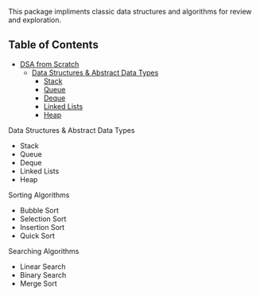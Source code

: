 This package impliments classic data structures and algorithms for review and exploration.

## Table of Contents
- [DSA from Scratch](#dsa-from-scratch)
  * [Data Structures & Abstract Data Types](#Data-Structures-&-Abstract-Data-Types)
    + [Stack](#stacks)
    + [Queue](#Queue)
    + [Deque](#Deque)
    + [Linked Lists](#Linked-Lists)
    + [Heap](#Heap)



Data Structures & Abstract Data Types
* Stack
* Queue
* Deque
* Linked Lists
* Heap

Sorting Algorithms
* Bubble Sort
* Selection Sort
* Insertion Sort
* Quick Sort

Searching Algorithms
* Linear Search
* Binary Search
* Merge Sort
